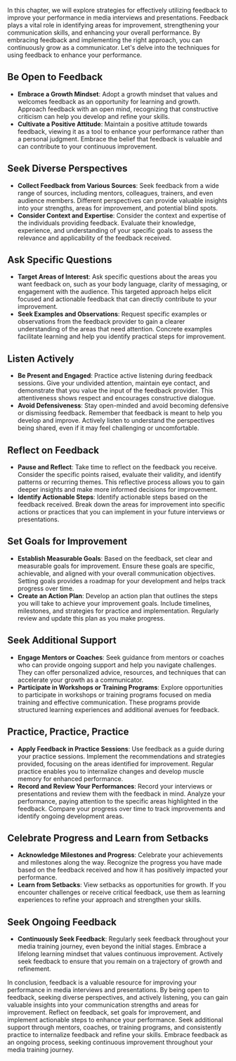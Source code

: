 
In this chapter, we will explore strategies for effectively utilizing feedback to improve your performance in media interviews and presentations. Feedback plays a vital role in identifying areas for improvement, strengthening your communication skills, and enhancing your overall performance. By embracing feedback and implementing the right approach, you can continuously grow as a communicator. Let's delve into the techniques for using feedback to enhance your performance.

Be Open to Feedback
-------------------

* **Embrace a Growth Mindset**: Adopt a growth mindset that values and welcomes feedback as an opportunity for learning and growth. Approach feedback with an open mind, recognizing that constructive criticism can help you develop and refine your skills.
* **Cultivate a Positive Attitude**: Maintain a positive attitude towards feedback, viewing it as a tool to enhance your performance rather than a personal judgment. Embrace the belief that feedback is valuable and can contribute to your continuous improvement.

Seek Diverse Perspectives
-------------------------

* **Collect Feedback from Various Sources**: Seek feedback from a wide range of sources, including mentors, colleagues, trainers, and even audience members. Different perspectives can provide valuable insights into your strengths, areas for improvement, and potential blind spots.
* **Consider Context and Expertise**: Consider the context and expertise of the individuals providing feedback. Evaluate their knowledge, experience, and understanding of your specific goals to assess the relevance and applicability of the feedback received.

Ask Specific Questions
----------------------

* **Target Areas of Interest**: Ask specific questions about the areas you want feedback on, such as your body language, clarity of messaging, or engagement with the audience. This targeted approach helps elicit focused and actionable feedback that can directly contribute to your improvement.
* **Seek Examples and Observations**: Request specific examples or observations from the feedback provider to gain a clearer understanding of the areas that need attention. Concrete examples facilitate learning and help you identify practical steps for improvement.

Listen Actively
---------------

* **Be Present and Engaged**: Practice active listening during feedback sessions. Give your undivided attention, maintain eye contact, and demonstrate that you value the input of the feedback provider. This attentiveness shows respect and encourages constructive dialogue.
* **Avoid Defensiveness**: Stay open-minded and avoid becoming defensive or dismissing feedback. Remember that feedback is meant to help you develop and improve. Actively listen to understand the perspectives being shared, even if it may feel challenging or uncomfortable.

Reflect on Feedback
-------------------

* **Pause and Reflect**: Take time to reflect on the feedback you receive. Consider the specific points raised, evaluate their validity, and identify patterns or recurring themes. This reflective process allows you to gain deeper insights and make more informed decisions for improvement.
* **Identify Actionable Steps**: Identify actionable steps based on the feedback received. Break down the areas for improvement into specific actions or practices that you can implement in your future interviews or presentations.

Set Goals for Improvement
-------------------------

* **Establish Measurable Goals**: Based on the feedback, set clear and measurable goals for improvement. Ensure these goals are specific, achievable, and aligned with your overall communication objectives. Setting goals provides a roadmap for your development and helps track progress over time.
* **Create an Action Plan**: Develop an action plan that outlines the steps you will take to achieve your improvement goals. Include timelines, milestones, and strategies for practice and implementation. Regularly review and update this plan as you make progress.

Seek Additional Support
-----------------------

* **Engage Mentors or Coaches**: Seek guidance from mentors or coaches who can provide ongoing support and help you navigate challenges. They can offer personalized advice, resources, and techniques that can accelerate your growth as a communicator.
* **Participate in Workshops or Training Programs**: Explore opportunities to participate in workshops or training programs focused on media training and effective communication. These programs provide structured learning experiences and additional avenues for feedback.

Practice, Practice, Practice
----------------------------

* **Apply Feedback in Practice Sessions**: Use feedback as a guide during your practice sessions. Implement the recommendations and strategies provided, focusing on the areas identified for improvement. Regular practice enables you to internalize changes and develop muscle memory for enhanced performance.
* **Record and Review Your Performances**: Record your interviews or presentations and review them with the feedback in mind. Analyze your performance, paying attention to the specific areas highlighted in the feedback. Compare your progress over time to track improvements and identify ongoing development areas.

Celebrate Progress and Learn from Setbacks
------------------------------------------

* **Acknowledge Milestones and Progress**: Celebrate your achievements and milestones along the way. Recognize the progress you have made based on the feedback received and how it has positively impacted your performance.
* **Learn from Setbacks**: View setbacks as opportunities for growth. If you encounter challenges or receive critical feedback, use them as learning experiences to refine your approach and strengthen your skills.

Seek Ongoing Feedback
---------------------

* **Continuously Seek Feedback**: Regularly seek feedback throughout your media training journey, even beyond the initial stages. Embrace a lifelong learning mindset that values continuous improvement. Actively seek feedback to ensure that you remain on a trajectory of growth and refinement.

In conclusion, feedback is a valuable resource for improving your performance in media interviews and presentations. By being open to feedback, seeking diverse perspectives, and actively listening, you can gain valuable insights into your communication strengths and areas for improvement. Reflect on feedback, set goals for improvement, and implement actionable steps to enhance your performance. Seek additional support through mentors, coaches, or training programs, and consistently practice to internalize feedback and refine your skills. Embrace feedback as an ongoing process, seeking continuous improvement throughout your media training journey.
